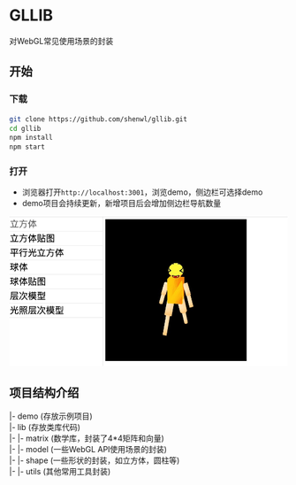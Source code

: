 # GLLIB
对WebGL常见使用场景的封装

## 开始
### 下载  
```bash
git clone https://github.com/shenwl/gllib.git
cd gllib
npm install
npm start
```

### 打开
- 浏览器打开`http://localhost:3001`，浏览demo，侧边栏可选择demo
- demo项目会持续更新，新增项目后会增加侧边栏导航数量

![image](https://raw.githubusercontent.com/shenwl/gllib/master/static/demo.jpg)


## 项目结构介绍
|- demo (存放示例项目)  
|- lib  (存放类库代码)  
|- |- matrix (数学库，封装了4*4矩阵和向量)  
|- |- model (一些WebGL API使用场景的封装)   
|- |- shape (一些形状的封装，如立方体，圆柱等)   
|- |- utils (其他常用工具封装)


